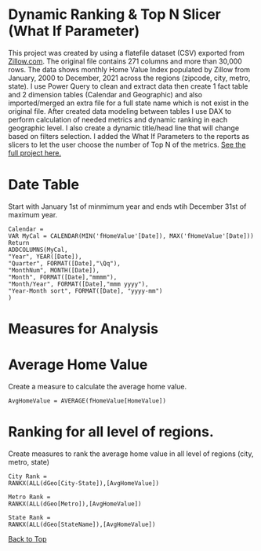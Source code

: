 # Dynamic Ranking & Top N Slicer (What If Parameter)

This project was created by using a flatefile dataset (CSV) exported from [Zillow.com](https://www.zillow.com/research/data/). The original file contains 271 columns and more than 30,000 rows. The data shows monthly Home Value Index populated by Zillow from January, 2000 to December, 2021 across the regions (zipcode, city, metro, state). I use Power Query to clean and extract data then create 1 fact table and 2 dimension tables (Calendar and Geographic) and also imported/merged an extra file for a full state name which is not exist in the original file. After created data modeling between tables I use DAX to perform calculation of needed metrics and dynamic ranking in each geographic level. I also create a dynamic title/head line that will change based on filters selection. I added the What If Parameters to the reports as slicers to let the user choose the number of Top N of the metrics. [See the full project here.](https://sirishultz.com/portfolio/dynamic-ranking-top-n-slicer)


# Date Table

Start with January 1st of minmimum year and ends wtih December 31st of maximum year.

    Calendar = 
    VAR MyCal = CALENDAR(MIN('fHomeValue'[Date]), MAX('fHomeValue'[Date]))
    Return
    ADDCOLUMNS(MyCal,
    "Year", YEAR([Date]),
    "Quarter", FORMAT([Date],"\Qq"),
    "MonthNum", MONTH([Date]),
    "Month", FORMAT([Date],"mmmm"),
    "Month/Year", FORMAT([Date],"mmm yyyy"),
    "Year-Month sort", FORMAT([Date], "yyyy-mm")
    )


# Measures for Analysis


# Average Home Value
Create a measure to calculate the average home value.

    AvgHomeValue = AVERAGE(fHomeValue[HomeValue])

# Ranking for all level of regions.
Create measures to rank the average home value in all level of regions (city, metro, state)

    City Rank =
    RANKX(ALL(dGeo[City-State]),[AvgHomeValue])
    
    Metro Rank =
    RANKX(ALL(dGeo[Metro]),[AvgHomeValue])
    
    State Rank =
    RANKX(ALL(dGeo[StateName]),[AvgHomeValue])


    
[Back to Top](https://github.com/SiriShultz/sitelinks/blob/main/Customer-Personality-Analysis/README.md#customer-personality-analysis-with-power-bi)

